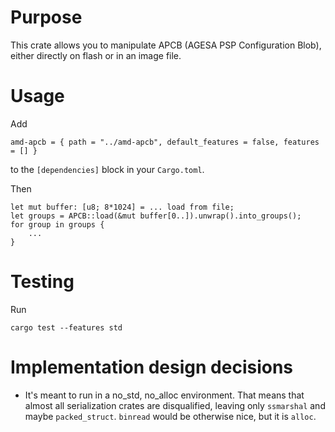 # Purpose

This crate allows you to manipulate APCB (AGESA PSP Configuration Blob), either directly on flash or in an image file.

# Usage

Add

    amd-apcb = { path = "../amd-apcb", default_features = false, features = [] }

to the `[dependencies]` block in your `Cargo.toml`.

Then

    let mut buffer: [u8; 8*1024] = ... load from file;
    let groups = APCB::load(&mut buffer[0..]).unwrap().into_groups();
    for group in groups {
        ...
    }

# Testing

Run

    cargo test --features std

# Implementation design decisions

* It's meant to run in a no_std, no_alloc environment.  That means that almost all serialization crates are disqualified, leaving only `ssmarshal` and maybe `packed_struct`.  `binread` would be otherwise nice, but it is `alloc`.
